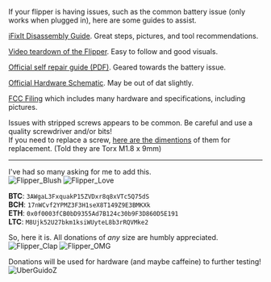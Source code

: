 If your flipper is having issues, such as the common battery issue (only works when plugged in), here are some guides to assist.

[iFixIt Disassembly Guide](https://www.ifixit.com/Guide/Flipper+Zero+Disassembly/151455). Great steps, pictures, and tool recommendations.

[Video teardown of the Flipper](https://www.youtube.com/watch?v=38pHe7M4vl8). Easy to follow and good visuals.

[Official self repair guide (PDF)](https://cdn.flipperzero.one/self-repair-guide.pdf). Geared towards the battery issue.

[Official Hardware Schematic](https://docs.flipperzero.one/development/hardware/schematic). May be out of dat slightly.

[FCC Filing](https://fccid.io/2A2V6-FZ) which includes many hardware and specifications, including pictures.

Issues with stripped screws appears to be common. Be careful and use a quality screwdriver and/or bits!<br>
If you need to replace a screw, [here are the dimentions](https://user-images.githubusercontent.com/57457139/174870632-501c9aad-ded6-46b5-8618-ba4aa8efa1e4.png) of them for replacement. (Told they are Torx M1.8 x 9mm)

-----

I've had so many asking for me to add this.<br>
![Flipper_Blush](https://user-images.githubusercontent.com/57457139/183561666-4424a3cc-679b-4016-a368-24f7e7ad0a88.jpg) ![Flipper_Love](https://user-images.githubusercontent.com/57457139/183561692-381d37bd-264f-4c88-8877-e58d60d9be6e.jpg)

**BTC**: `3AWgaL3FxquakP15ZVDxr8q8xVTc5Q75dS`<br>
**BCH**: `17nWCvf2YPMZ3F3H1seX8T149Z9E3BMKXk`<br>
**ETH**: `0x0f0003fCB0bD9355Ad7B124c30b9F3D860D5E191`<br>
**LTC**: `M8Ujk52U27bkm1ksiWUyteL8b3rRQVMke2`

So, here it is. All donations of *any* size are humbly appreciated.<br>
![Flipper_Clap](https://user-images.githubusercontent.com/57457139/183561789-2e853ede-8ef7-41e8-a67c-716225177e5d.jpg) ![Flipper_OMG](https://user-images.githubusercontent.com/57457139/183561787-e21bdc1e-b316-4e67-b327-5129503d0313.jpg)

Donations will be used for hardware (and maybe caffeine) to further testing!<br>
![UberGuidoZ](https://cdn.discordapp.com/emojis/1000632669622767686.gif)
